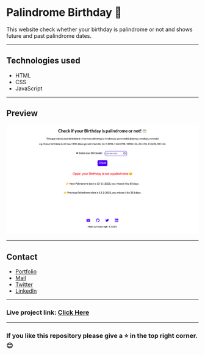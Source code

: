 # Palindrome Birthday 🎂
This website check whether your birthday is palindrome or not and shows future and past palindrome dates.

---
## Technologies used
- HTML
- CSS
- JavaScript

---
## Preview
![Birthday-Palindrome](/screenshot.png "Birthday-Palindrome")

---

## Contact

- [Portfolio](https://amansingh.netlify.app "Aman's Portfolio")
- <a href="mailto: reachout.amansingh@gmail.com">Mail</a>
- [Twitter](https://twitter.com/aman11s "Aman's Twitter")
- [LinkedIn](https://linkedin.com/in/aman11s "Aman's LinkedIn")

---
### Live project link: [Click Here](https://know-palindrome-birthday.netlify.app "Birthday-Palindrome")

---

### If you like this repository please give a ⭐ in the top right corner. 😊